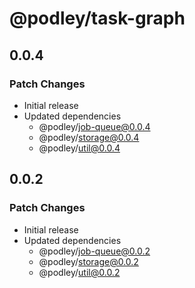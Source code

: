 # @podley/task-graph

## 0.0.4

### Patch Changes

- Initial release
- Updated dependencies
  - @podley/job-queue@0.0.4
  - @podley/storage@0.0.4
  - @podley/util@0.0.4

## 0.0.2

### Patch Changes

- Initial release
- Updated dependencies
  - @podley/job-queue@0.0.2
  - @podley/storage@0.0.2
  - @podley/util@0.0.2

